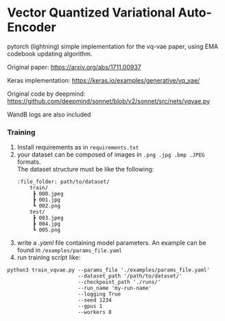 # Vector Quantized Variational Auto-Encoder

pytorch (lightning) simple implementation for the vq-vae paper, using EMA codebook updating algorithm.

Original paper: https://arxiv.org/abs/1711.00937

Keras implementation: https://keras.io/examples/generative/vq_vae/

Original code by deepmind: https://github.com/deepmind/sonnet/blob/v2/sonnet/src/nets/vqvae.py

WandB logs are also included

### Training

1. Install requirements as in `requirements.txt`
2. your dataset can be composed of images in `.png .jpg .bmp .JPEG` formats.  
   The dataset structure must be like the following:
    ```
    :file_folder: path/to/dataset/
        train/
         ┣ 000.jpeg
         ┣ 001.jpg
         ┗ 002.png
        test/
         ┣ 003.jpeg
         ┣ 004.jpg
         ┗ 005.png
    ```
3. write a *.yaml* file containing model parameters. An example can be found in `/examples/params_file.yaml`
4. run training script like:  
  ```
  python3 train_vqvae.py --params_file './examples/params_file.yaml' 
                         --dataset_path '/path/to/dataset/' 
                         --checkpoint_path './runs/'
                         --run_name 'my-run-name'
                         --logging True
                         --seed 1234
                         --gpus 1
                         --workers 8
 ```